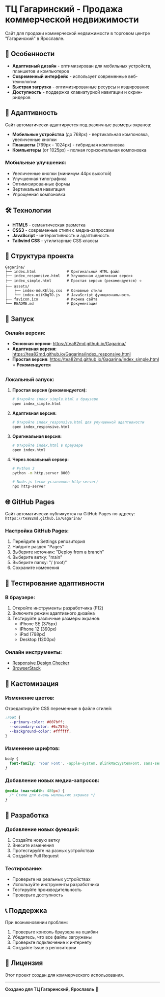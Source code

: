 # ТЦ Гагаринский - Продажа коммерческой недвижимости

Сайт для продажи коммерческой недвижимости в торговом центре "Гагаринский" в Ярославле.

## 🚀 Особенности

- **Адаптивный дизайн** - оптимизирован для мобильных устройств, планшетов и компьютеров
- **Современный интерфейс** - использует современные веб-технологии
- **Быстрая загрузка** - оптимизированные ресурсы и кэширование
- **Доступность** - поддержка клавиатурной навигации и скрин-ридеров

## 📱 Адаптивность

Сайт автоматически адаптируется под различные размеры экранов:

- **Мобильные устройства** (до 768px) - вертикальная компоновка, увеличенные кнопки
- **Планшеты** (769px - 1024px) - гибридная компоновка
- **Компьютеры** (от 1025px) - полная горизонтальная компоновка

### Мобильные улучшения:
- Увеличенные кнопки (минимум 44px высотой)
- Улучшенная типографика
- Оптимизированные формы
- Вертикальная навигация
- Упрощенная компоновка

## 🛠 Технологии

- **HTML5** - семантическая разметка
- **CSS3** - современные стили с медиа-запросами
- **JavaScript** - интерактивность и адаптивность
- **Tailwind CSS** - утилитарные CSS классы

## 📁 Структура проекта

```
Gagarina/
├── index.html              # Оригинальный HTML файл
├── index_responsive.html   # Улучшенная адаптивная версия
├── index_simple.html       # Простая версия (рекомендуется) ⭐
├── assets/
│   ├── index-AduXEllq.css  # Основные стили
│   └── index-niiK0gTO.js   # JavaScript функциональность
├── favicon.ico             # Иконка сайта
└── README.md               # Документация
```

## 🚀 Запуск

### Онлайн версии:
- **Основная версия:** https://tea82md.github.io/Gagarina/
- **Адаптивная версия:** https://tea82md.github.io/Gagarina/index_responsive.html
- **Простая версия:** https://tea82md.github.io/Gagarina/index_simple.html ⭐ **Рекомендуется**

### Локальный запуск:
1. **Простая версия (рекомендуется):**
   ```bash
   # Откройте index_simple.html в браузере
   open index_simple.html
   ```

2. **Адаптивная версия:**
   ```bash
   # Откройте index_responsive.html для улучшенной адаптивности
   open index_responsive.html
   ```

3. **Оригинальная версия:**
   ```bash
   # Откройте index.html в браузере
   open index.html
   ```

3. **Через локальный сервер:**
   ```bash
   # Python 3
   python -m http.server 8000
   
   # Node.js (если установлен http-server)
   npx http-server
   ```

## 🌐 GitHub Pages

Сайт автоматически публикуется на GitHub Pages по адресу:
`https://tea82md.github.io/Gagarina/`

### Настройка GitHub Pages:
1. Перейдите в Settings репозитория
2. Найдите раздел "Pages"
3. Выберите источник: "Deploy from a branch"
4. Выберите ветку: "main"
5. Выберите папку: "/ (root)"
6. Сохраните изменения

## 📱 Тестирование адаптивности

### В браузере:
1. Откройте инструменты разработчика (F12)
2. Включите режим адаптивного дизайна
3. Тестируйте различные размеры экранов:
   - iPhone SE (375px)
   - iPhone 12 (390px)
   - iPad (768px)
   - Desktop (1200px)

### Онлайн инструменты:
- [Responsive Design Checker](https://www.responsivedesignchecker.com/)
- [BrowserStack](https://www.browserstack.com/responsive)

## 🎨 Кастомизация

### Изменение цветов:
Отредактируйте CSS переменные в файле стилей:
```css
:root {
  --primary-color: #007bff;
  --secondary-color: #6c757d;
  --background-color: #ffffff;
}
```

### Изменение шрифтов:
```css
body {
  font-family: 'Your Font', -apple-system, BlinkMacSystemFont, sans-serif;
}
```

### Добавление новых медиа-запросов:
```css
@media (max-width: 480px) {
  /* Стили для очень маленьких экранов */
}
```

## 🔧 Разработка

### Добавление новых функций:
1. Создайте новую ветку
2. Внесите изменения
3. Протестируйте на разных устройствах
4. Создайте Pull Request

### Тестирование:
- Проверьте на реальных устройствах
- Используйте инструменты разработчика
- Тестируйте производительность
- Проверьте доступность

## 📞 Поддержка

При возникновении проблем:
1. Проверьте консоль браузера на ошибки
2. Убедитесь, что все файлы загружены
3. Проверьте подключение к интернету
4. Создайте Issue в репозитории

## 📄 Лицензия

Этот проект создан для коммерческого использования.

---

**Создано для ТЦ Гагаринский, Ярославль** 🏢